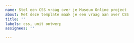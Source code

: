 ```yaml
---
name: Stel een CSS vraag over je Museum Online project
about: Met deze template maak je een vraag aan over CSS
title: ''
labels: css, unit ontwerp
assignees: ''

---
```



